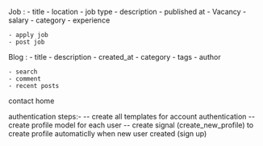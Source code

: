 Job : 
    - title
    - location
    - job type
    - description
    - published at
    - Vacancy
    - salary
    - category
    - experience 
    

    - apply job 
    - post job


Blog : 
    - title
    - description 
    - created_at
    - category
    - tags
    - author

    - search
    - comment
    - recent posts

contact
home


authentication steps:-
    -- create all templates for account authentication 
    -- create profile model for each user 
    -- create signal (create_new_profile) to create profile automaticlly when new user created (sign up)